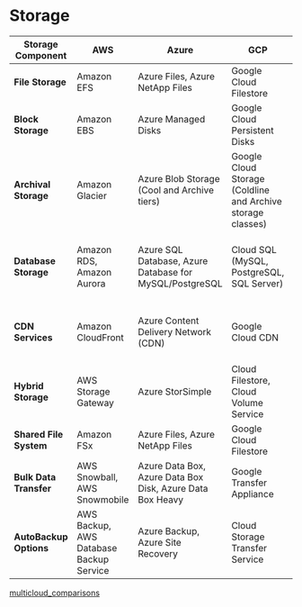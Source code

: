 # Storage 

| Storage Component        | AWS                               | Azure                                 | GCP                                 | OCI                                      |
|--------------------------|-----------------------------------|---------------------------------------|-------------------------------------|------------------------------------------|
| **File Storage**        | Amazon EFS                        | Azure Files, Azure NetApp Files       | Google Cloud Filestore              | OCI File Storage                          |
| **Block Storage**       | Amazon EBS                        | Azure Managed Disks                   | Google Cloud Persistent Disks       | OCI Block Storage                         |
| **Archival Storage**    | Amazon Glacier                    | Azure Blob Storage (Cool and Archive tiers) | Google Cloud Storage (Coldline and Archive storage classes) | OCI Archive Storage                      |
| **Database Storage**    | Amazon RDS, Amazon Aurora         | Azure SQL Database, Azure Database for MySQL/PostgreSQL | Cloud SQL (MySQL, PostgreSQL, SQL Server) | OCI Database Storage (for Oracle Database) |
| **CDN Services**        | Amazon CloudFront                 | Azure Content Delivery Network (CDN)   | Google Cloud CDN                     | OCI Content Delivery Network (CDN)       |
| **Hybrid Storage**      | AWS Storage Gateway               | Azure StorSimple                      | Cloud Filestore, Cloud Volume Service | Oracle Cloud Storage Gateway             |
| **Shared File System**  | Amazon FSx                        | Azure Files, Azure NetApp Files       | Google Cloud Filestore              | OCI File Storage Service                   |
| **Bulk Data Transfer**  | AWS Snowball, AWS Snowmobile      | Azure Data Box, Azure Data Box Disk, Azure Data Box Heavy | Google Transfer Appliance          | OCI Data Transfer Appliance               |
| **AutoBackup Options**  | AWS Backup, AWS Database Backup Service | Azure Backup, Azure Site Recovery  | Cloud Storage Transfer Service      | OCI Backup Service, OCI Database Backup |

[multicloud_comparisons](https://github.com/asiandevs/multicloud_comparisons/blob/main/README.md)

